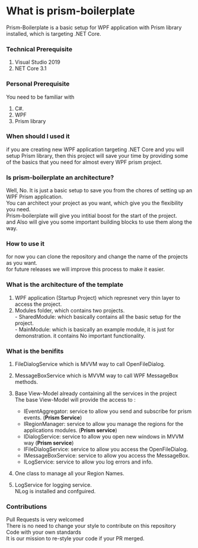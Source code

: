 # What is prism-boilerplate
  Prism-Boilerplate is a basic setup for WPF application with Prism library installed, which is targeting .NET Core.

### Technical Prerequisite
  1. Visual Studio 2019 
  2. NET Core 3.1
  
### Personal Prerequisite
  You need to be familiar with 
  1. C#.
  2. WPF 
  3. Prism library  

### When should I used it
  if you are creating new WPF application targeting .NET Core and you will setup Prism library, then this project will save your time by providing some of the basics that you need for almost every WPF prism project.

### Is prism-boilerplate an architecture?
  Well, No. It is just a basic setup to save you from the chores of setting up an WPF Prism application. <br/>
  You can architect your project as you want, which give you the flexibility you need. <br/>
  Prism-boilerplate will give you intitial boost for the start of the project. <br/>
  and Also will give you some important building blocks to use them along the way.
  
### How to use it
  for now you can clone the repository and change the name of the projects as you want. <br/>
  for future releases we will improve this process to make it easier.

### What is the architecture of the template
  1. WPF application (Startup Project) which represnet very thin layer to access the project.
  2. Modules folder, which contains two projects. <br/>
    - SharedModule: which basically contains all the basic setup for the project. <br/>
    - MainModule: which is basically an example module, it is just for demonstration. it contains No important functionality.
    
### What is the benifits
  1. FileDialogService which is MVVM way to call OpenFileDialog.
  2. MessageBoxService which is MVVM way to call WPF MessageBox methods.
  3. Base View-Model already containing all the services in the project <br/>
     The base View-Model will provide the access to : <br/>
     * IEventAggregator: service to allow you send and subscribe for prism events. (**Prism Service**) <br/>
     * IRegionManager: service to allow you manage the regions for the applications modules. (**Prism service**) <br/>
     * IDialogService: service to allow you open new windows in MVVM way (**Prism service**) <br/>
     * IFileDialogService: service to allow you access the OpenFileDialog. <br/>
     * IMessageBoxService: service to allow you access the MessageBox. <br/>
     * ILogService: service to allow you log errors and info. <br />
     
  4. One class to manage all your Region Names.
  5. LogService for logging service. <br/>
     NLog is installed and confguired.
   
### Contributions
   Pull Requests is very welcomed <br />
   There is no need to change your style to contribute on this repository <br />
   Code with your own standards <br/>
   It is our mission to re-style your code if your PR merged.
